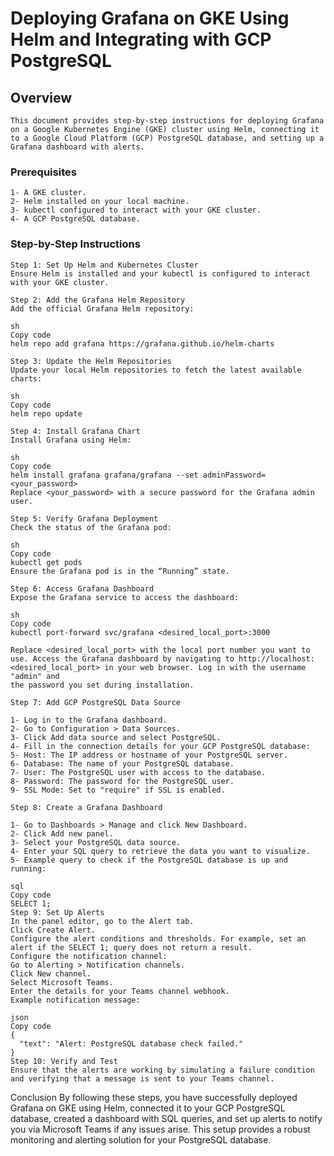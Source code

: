 # Deploying Grafana on GKE Using Helm and Integrating with GCP PostgreSQL

## Overview

    This document provides step-by-step instructions for deploying Grafana on a Google Kubernetes Engine (GKE) cluster using Helm, connecting it to a Google Cloud Platform (GCP) PostgreSQL database, and setting up a 
    Grafana dashboard with alerts.

### Prerequisites

    1- A GKE cluster.
    2- Helm installed on your local machine.
    3- kubectl configured to interact with your GKE cluster.
    4- A GCP PostgreSQL database.

### Step-by-Step Instructions

    Step 1: Set Up Helm and Kubernetes Cluster
    Ensure Helm is installed and your kubectl is configured to interact with your GKE cluster.
    
    Step 2: Add the Grafana Helm Repository
    Add the official Grafana Helm repository:
    
    sh
    Copy code
    helm repo add grafana https://grafana.github.io/helm-charts
    
    Step 3: Update the Helm Repositories
    Update your local Helm repositories to fetch the latest available charts:
    
    sh
    Copy code
    helm repo update
    
    Step 4: Install Grafana Chart
    Install Grafana using Helm:
    
    sh
    Copy code
    helm install grafana grafana/grafana --set adminPassword=<your_password>
    Replace <your_password> with a secure password for the Grafana admin user.
    
    Step 5: Verify Grafana Deployment
    Check the status of the Grafana pod:
    
    sh
    Copy code
    kubectl get pods
    Ensure the Grafana pod is in the “Running” state.
    
    Step 6: Access Grafana Dashboard
    Expose the Grafana service to access the dashboard:
    
    sh
    Copy code
    kubectl port-forward svc/grafana <desired_local_port>:3000
    
    Replace <desired_local_port> with the local port number you want to use. Access the Grafana dashboard by navigating to http://localhost:<desired_local_port> in your web browser. Log in with the username "admin" and 
    the password you set during installation.
    
    Step 7: Add GCP PostgreSQL Data Source
    
    1- Log in to the Grafana dashboard.
    2- Go to Configuration > Data Sources.
    3- Click Add data source and select PostgreSQL.
    4- Fill in the connection details for your GCP PostgreSQL database:
    5- Host: The IP address or hostname of your PostgreSQL server.
    6- Database: The name of your PostgreSQL database.
    7- User: The PostgreSQL user with access to the database.
    8- Password: The password for the PostgreSQL user.
    9- SSL Mode: Set to "require" if SSL is enabled.
    
    Step 8: Create a Grafana Dashboard
    
    1- Go to Dashboards > Manage and click New Dashboard.
    2- Click Add new panel.
    3- Select your PostgreSQL data source.
    4- Enter your SQL query to retrieve the data you want to visualize.
    5- Example query to check if the PostgreSQL database is up and running:
    
    sql
    Copy code
    SELECT 1;
    Step 9: Set Up Alerts
    In the panel editor, go to the Alert tab.
    Click Create Alert.
    Configure the alert conditions and thresholds. For example, set an alert if the SELECT 1; query does not return a result.
    Configure the notification channel:
    Go to Alerting > Notification channels.
    Click New channel.
    Select Microsoft Teams.
    Enter the details for your Teams channel webhook.
    Example notification message:
    
    json
    Copy code
    {
      "text": "Alert: PostgreSQL database check failed."
    }
    Step 10: Verify and Test
    Ensure that the alerts are working by simulating a failure condition and verifying that a message is sent to your Teams channel.

Conclusion
By following these steps, you have successfully deployed Grafana on GKE using Helm, connected it to your GCP PostgreSQL database, created a dashboard with SQL queries, and set up alerts to notify you via Microsoft Teams if any issues arise. This setup provides a robust monitoring and alerting solution for your PostgreSQL database.
